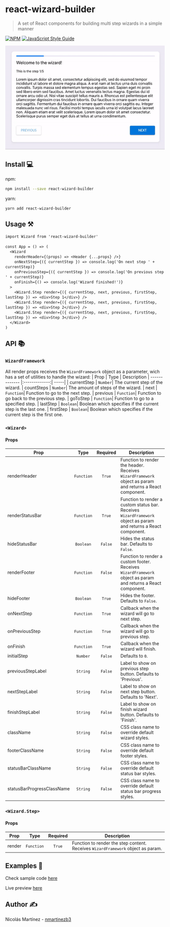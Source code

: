 # react-wizard-builder

> A set of React components for building multi step wizards in a simple manner

[![NPM](https://img.shields.io/npm/v/react-wizard.svg)](https://www.npmjs.com/package/react-wizard) [![JavaScript Style Guide](https://img.shields.io/badge/code_style-standard-brightgreen.svg)](https://standardjs.com)

![Alt Text](example/sample.gif)


## Install 💻

npm:

```bash
npm install --save react-wizard-builder
```

yarn:

```bash
yarn add react-wizard-builder
```

## Usage ⚒️

```tsx
import Wizard from 'react-wizard-builder'

const App = () => (
  <Wizard
    renderHeader={(props) => <Header {...props} />}
    onNextStep={({ currentStep }) => console.log('On next step ' + currentStep)}
    onPreviousStep={({ currentStep }) => console.log('On previous step ' + currentStep)}
    onFinish={() => console.log('Wizard finished!')}
  >
    <Wizard.Step render={({ currentStep, next, previous, firstStep, lastStep }) => <div>Step 1</div>} />
    <Wizard.Step render={({ currentStep, next, previous, firstStep, lastStep }) => <div>Step 2</div>} />
    <Wizard.Step render={({ currentStep, next, previous, firstStep, lastStep }) => <div>Step 3</div>} />
  </Wizard>
)
```

## API 📚️

### `WizardFramework`

All render props receives the `WizardFramework` object as a parameter, wich has a set of utilities to handle the wizard:
| Prop | Type | Description
| ------------- |:-------------:| -----|
| currentStep | `Number`| The current step of the wizard.
| countSteps | `Number`| The amount of steps of the wizard.
| next | `Function`| Function to go to the next step.
| previous | `Function`| Function to go back to the previous step.
| goToStep | `Function`| Function to go to a specified step.
| lastStep | `Boolean`| Boolean which specifies if the current step is the last one.
| firstStep | `Boolean`| Boolean which specifies if the current step is the first one.

### `<Wizard>`

#### Props

| Prop                       |    Type    | Required | Description                                                                                                       |
| -------------------------- | :--------: | :------: | ----------------------------------------------------------------------------------------------------------------- |
| renderHeader               | `Function` |  `True`  | Function to render the header. Receives `WizardFramework` object as param and returns a React component.          |
| renderStatusBar            | `Function` |  `True`  | Function to render a custom status bar. Receives `WizardFramework` object as param and returns a React component. |
| hideStatusBar              | `Boolean`  | `False`  | Hides the status bar. Defaults to `False`.                                                                        |
| renderFooter               | `Function` | `False`  | Function to render a custom footer. Receives `WizardFramework` object as param and returns a React component.     |
| hideFooter                 | `Boolean`  |  `True`  | Hides the footer. Defaults to `False`.                                                                            |
| onNextStep                 | `Function` |  `True`  | Callback when the wizard will go to next step.                                                                    |
| onPreviousStep             | `Function` |  `True`  | Callback when the wizard will go to previous step.                                                                |
| onFinish                   | `Function` |  `True`  | Callback when the wizard will finish.                                                                             |
| initialStep                |  `Number`  | `False`  | Defaults to `0`.                                                                                                  |
| previousStepLabel          |  `String`  | `False`  | Label to show on previous step button. Defaults to 'Previous'.                                                    |
| nextStepLabel              |  `String`  | `False`  | Label to show on next step button. Defaults to 'Next'.                                                            |
| finishStepLabel            |  `String`  | `False`  | Label to show on finish wizard button. Defaults to 'Finish'.                                                      |
| className                  |  `String`  | `False`  | CSS class name to override default wizard styles.                                                                 |
| footerClassName            |  `String`  | `False`  | CSS class name to override default footer styles.                                                                 |
| statusBarClassName         |  `String`  | `False`  | CSS class name to override default status bar styles.                                                             |
| statusBarProgressClassName |  `String`  | `False`  | CSS class name to override default status bar progress styles.                                                    |

### `<Wizard.Step>`

#### Props

| Prop   |    Type    | Required | Description                                                                      |
| ------ | :--------: | :------: | -------------------------------------------------------------------------------- |
| render | `Function` |  `True`  | Function to render the step content. Receives `WizardFramework` object as param. |

## Examples 📘

Check sample code [here](https://github.com/nmartinezb3/react-wizard-builder/tree/master/example)

Live preview [here](https://nmartinezb3.github.io/react-wizard-builder/)

## Author ✍️
Nicolás Martínez - [nmartinezb3](https://github.com/nmartinezb3)

